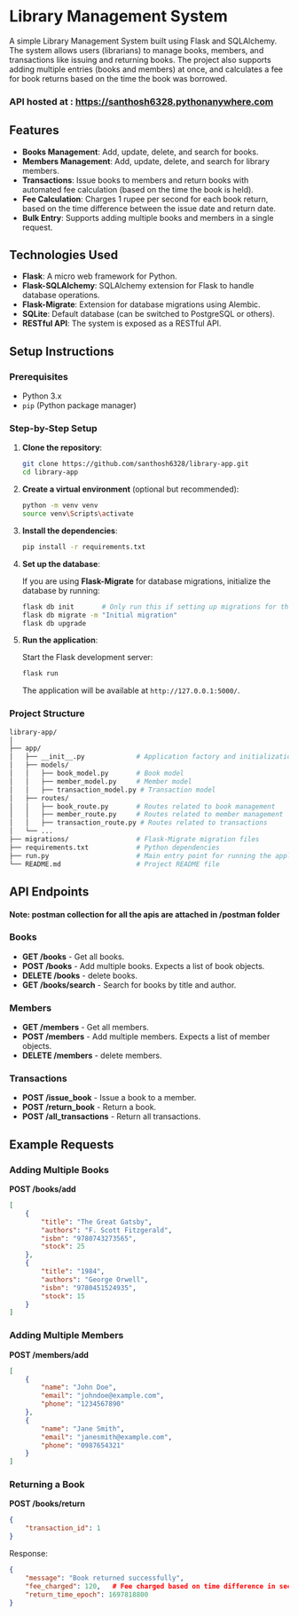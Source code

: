 
# Library Management System

A simple Library Management System built using Flask and SQLAlchemy. The system allows users (librarians) to manage books, members, and transactions like issuing and returning books. The project also supports adding multiple entries (books and members) at once, and calculates a fee for book returns based on the time the book was borrowed.

### API hosted at : https://santhosh6328.pythonanywhere.com

## Features

- **Books Management**: Add, update, delete, and search for books.
- **Members Management**: Add, update, delete, and search for library members.
- **Transactions**: Issue books to members and return books with automated fee calculation (based on the time the book is held).
- **Fee Calculation**: Charges 1 rupee per second for each book return, based on the time difference between the issue date and return date.
- **Bulk Entry**: Supports adding multiple books and members in a single request.

## Technologies Used

- **Flask**: A micro web framework for Python.
- **Flask-SQLAlchemy**: SQLAlchemy extension for Flask to handle database operations.
- **Flask-Migrate**: Extension for database migrations using Alembic.
- **SQLite**: Default database (can be switched to PostgreSQL or others).
- **RESTful API**: The system is exposed as a RESTful API.

## Setup Instructions

### Prerequisites

- Python 3.x
- `pip` (Python package manager)

### Step-by-Step Setup

1. **Clone the repository**:

    ```bash
    git clone https://github.com/santhosh6328/library-app.git
    cd library-app
    ```

2. **Create a virtual environment** (optional but recommended):

    ```bash
    python -m venv venv
    source venv\Scripts\activate
    ```

3. **Install the dependencies**:

    ```bash
    pip install -r requirements.txt
    ```

4. **Set up the database**:

    If you are using **Flask-Migrate** for database migrations, initialize the database by running:

    ```bash
    flask db init       # Only run this if setting up migrations for the first time
    flask db migrate -m "Initial migration"
    flask db upgrade
    ```

5. **Run the application**:

    Start the Flask development server:

    ```bash
    flask run
    ```

    The application will be available at `http://127.0.0.1:5000/`.

### Project Structure

```bash
library-app/
│
├── app/
│   ├── __init__.py             # Application factory and initialization
│   ├── models/
│   │   ├── book_model.py       # Book model
│   │   ├── member_model.py     # Member model
│   │   ├── transaction_model.py # Transaction model
│   ├── routes/
│   │   ├── book_route.py       # Routes related to book management
│   │   ├── member_route.py     # Routes related to member management
│   │   ├── transaction_route.py # Routes related to transactions
│   └── ...
├── migrations/                 # Flask-Migrate migration files
├── requirements.txt            # Python dependencies
├── run.py                      # Main entry point for running the application
└── README.md                   # Project README file
```

## API Endpoints

#### Note: postman collection for all the apis are attached in /postman folder

### Books

- **GET /books** - Get all books.
- **POST /books** - Add multiple books. Expects a list of book objects.
- **DELETE /books** - delete books.
- **GET /books/search** - Search for books by title and author.

### Members

- **GET /members** - Get all members.
- **POST /members** - Add multiple members. Expects a list of member objects.
- **DELETE /members** - delete members.


### Transactions

- **POST /issue_book** - Issue a book to a member.
- **POST /return_book** - Return a book.
- **POST /all_transactions** - Return all transactions.

## Example Requests

### Adding Multiple Books

**POST /books/add**

```json
[
    {
        "title": "The Great Gatsby",
        "authors": "F. Scott Fitzgerald",
        "isbn": "9780743273565",
        "stock": 25
    },
    {
        "title": "1984",
        "authors": "George Orwell",
        "isbn": "9780451524935",
        "stock": 15
    }
]
```

### Adding Multiple Members

**POST /members/add**

```json
[
    {
        "name": "John Doe",
        "email": "johndoe@example.com",
        "phone": "1234567890"
    },
    {
        "name": "Jane Smith",
        "email": "janesmith@example.com",
        "phone": "0987654321"
    }
]
```

### Returning a Book

**POST /books/return**

```json
{
    "transaction_id": 1
}
```

Response:

```json
{
    "message": "Book returned successfully",
    "fee_charged": 120,   # Fee charged based on time difference in seconds
    "return_time_epoch": 1697818800
}
```
